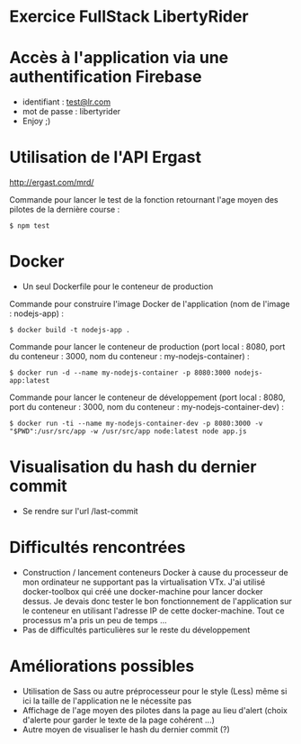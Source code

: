 # Exercice FullStack LibertyRider

# Accès à l'application via une authentification Firebase
 * identifiant : test@lr.com
 * mot de passe : libertyrider
 * Enjoy ;)

# Utilisation de l'API Ergast
http://ergast.com/mrd/

Commande pour lancer le test de la fonction retournant l'age moyen des pilotes de la dernière course : 
```shell
$ npm test
```

# Docker
* Un seul Dockerfile pour le conteneur de production

Commande pour construire l'image Docker de l'application (nom de l'image : nodejs-app) : 
```shell
$ docker build -t nodejs-app .
```

Commande pour lancer le conteneur de production (port local : 8080, port du conteneur : 3000, nom du conteneur : my-nodejs-container) : 
```shell
$ docker run -d --name my-nodejs-container -p 8080:3000 nodejs-app:latest
```

Commande pour lancer le conteneur de développement (port local : 8080, port du conteneur : 3000, nom du conteneur : my-nodejs-container-dev) : 
```shell
$ docker run -ti --name my-nodejs-container-dev -p 8080:3000 -v "$PWD":/usr/src/app -w /usr/src/app node:latest node app.js
```

# Visualisation du hash du dernier commit
* Se rendre sur l'url /last-commit


# Difficultés rencontrées
* Construction / lancement conteneurs Docker à cause du processeur de mon ordinateur ne supportant pas la virtualisation VTx. J'ai utilisé docker-toolbox qui créé une docker-machine pour lancer docker dessus. Je devais donc tester le bon fonctionnement de l'application sur le conteneur en utilisant l'adresse IP de cette docker-machine. Tout ce processus m'a pris un peu de temps ...
* Pas de difficultés particulières sur le reste du développement

# Améliorations possibles
* Utilisation de Sass ou autre préprocesseur pour le style (Less) même si ici la taille de l'application ne le nécessite pas
* Affichage de l'age moyen des pilotes dans la page au lieu d'alert (choix d'alerte pour garder le texte de la page cohérent ...)
* Autre moyen de visualiser le hash du dernier commit (?)